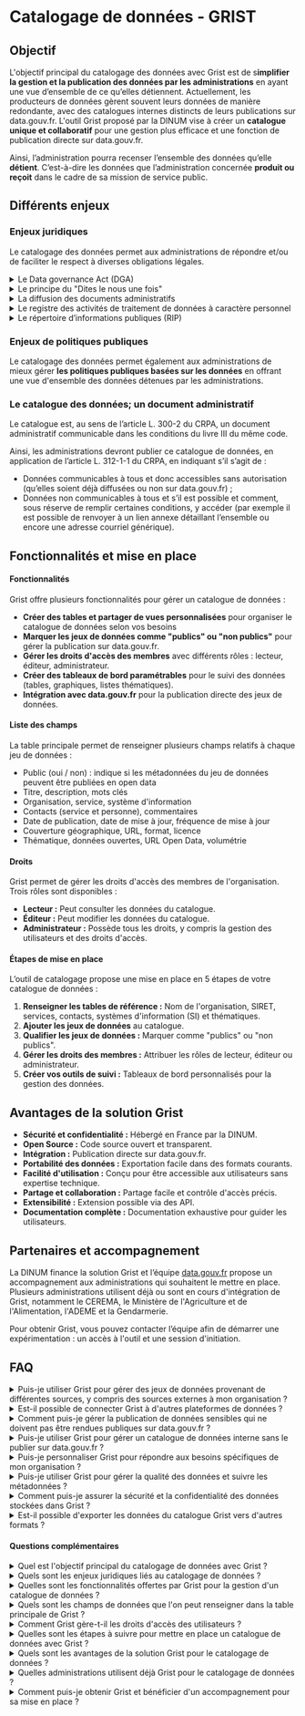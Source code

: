 # Catalogage de données - GRIST

##

## Objectif

L'objectif principal du catalogage des données avec Grist est de s**implifier la gestion et la publication des données par les administrations** en ayant une vue d’ensemble de ce qu’elles détiennent. Actuellement, les producteurs de données gèrent souvent leurs données de manière redondante, avec des catalogues internes distincts de leurs publications sur data.gouv.fr. L'outil Grist proposé par la DINUM vise à créer un **catalogue unique et collaboratif** pour une gestion plus efficace et une fonction de publication directe sur data.gouv.fr.

Ainsi, l’administration pourra recenser l’ensemble des données qu’elle **détient**. C’est-à-dire les données que l’administration concernée **produit ou reçoit** dans le cadre de sa mission de service public.



## Différents enjeux

### Enjeux juridiques

Le catalogage des données permet aux administrations de répondre et/ou de faciliter le respect à diverses obligations légales.

<details>

<summary>Le Data governance Act (DGA)</summary>

Dans le cadre du DGA, la Direction interministérielle du numérique (DINUM) a été désigné comme **point d’information unique** au titre de l’article 8 du règlement. Le chapitre II du DGA ne s’applique qu’aux données détenues par des organismes publics et protégées par un secret (comme le secret statistique, le secret des affaires …).&#x20;

La DINUM a vocation à **informer** et **orienter** les demandeurs qui souhaitent réutiliser des données détenues par les administrations. Pour cela, elle doit pouvoir **référencer et rendre accessibles** toutes les informations pertinentes relatives aux conditions applicables à la **réutilisation et aux redevances** des données protégées détenues par les administrations.

A ce titre, la DINUM a, notamment, pour mission de mettre « _à disposition par voie électronique **une liste de ressources consultable contenant un aperçu de toutes les ressources en données disponibles**, \[…], avec des informations pertinentes décrivant les données disponibles, y compris au minimum le format et la taille des données ainsi que les conditions applicables à leur réutilisation_ ».

Ainsi, à travers le catalogage de ces données, les demandeurs d’accès aux fins de réutilisation des données protégées pourront savoir quelles administrations détiennent quelles données et quelles sont les conditions pour y accéder.&#x20;

</details>

<details>

<summary>Le principe du "Dites le nous une fois"</summary>

Le principe du DLNUF est une obligation légale qui consiste à ce qu’**un usager n’a pas à donner à une administration une information qu’une administration (différente ou non) détient déjà** ([article L. 113-12 du code des relations entre le public et l’administration](https://www.legifrance.gouv.fr/codes/article_lc/LEGIARTI000037313155) (CRPA)).

Le concept d’administration proactive repose sur la notion « d’aller-vers », c’est-à-dire que l’administration décide **d’aller au-devant de l’usager afin de l’informer ou lui attribuer une éventuelle prestation ou avantage** ([article L. 114- 8 du CRPA](https://www.legifrance.gouv.fr/codes/article_lc/LEGIARTI000045213315)).&#x20;

Pour accomplir ces objectifs deux cas sont possibles :

* Soit l’administration détient déjà la donnée correspondante ;
* Soit l’administration ne la détient pas et donc doit la demander à une autre administration.

Dans le second cas les administrations devront s’échanger des données entre elles. Certaines administrations sont **déjà désignées** dans le CRPA comme chargées de mettre à la disposition d’autres administrations certains types de données (voir le tableau [article D. 114-9-1 du CRPA](https://www.legifrance.gouv.fr/codes/article_lc/LEGIARTI000047543529?idSecParent=LEGISCTA000031367388)). Cependant, hors tableau, l’administration doit **savoir où se trouve la donnée correspondante**. Ainsi, avoir une vue de l’ensemble des données disponibles dans les administrations, à l’aide du catalogage, permettra aux administrations de savoir à quelle administration demander la donnée correspondante non listée dans le tableau et donc de répondre au principe de DLNUF et à la proactivité.&#x20;

</details>

<details>

<summary>La diffusion des documents administratifs</summary>

Les administrations ont la possibilité de diffuser des documents administratifs qu’elles produisent ou reçoivent. Dans certains cas, certaines administrations **doivent diffuser publiquement des documents administratifs**, dans les conditions prévues par le [Livre III du CRPA](https://www.legifrance.gouv.fr/codes/section_lc/LEGITEXT000031366350/LEGISCTA000031367685/2020-06-18/#LEGISCTA000031367685), notamment le Chapitre II du Titre Ier.

Pour rappel : sont considérés comme documents administratifs quels que soient leur date, leur lieu de conservation, leur forme et leur support, les documents produits ou reçus, dans le cadre de leur mission de service public, par l'Etat, les collectivités territoriales ainsi que par les autres personnes de droit public ou les personnes de droit privé chargées d'une telle mission. Constituent de tels documents notamment les dossiers, rapports, études, comptes rendus, procès-verbaux, statistiques, instructions, circulaires, notes et réponses ministérielles, correspondances, avis, prévisions, codes sources, bases de données et décisions.

Le catalogage des données permettra aux administrations de savoir quelles données, contenues dans des documents administratifs, peuvent ou doivent être diffusées, et s’il est nécessaire d’occulter certaines mentions pour mettre en œuvre cette diffusion.

_Pour en savoir plus voir : Guide pratique de la publication en ligne et de la réutilisation des données publiques (« open data »), CNIL, CADA._

</details>

<details>

<summary> Le registre des activités de traitement de données à caractère personnel</summary>

En tant que responsable de traitement de données à caractère personnel l’administration doit tenir un registre des activités de traitement de données à caractère personnel (article 30 du Règlement général sur la protection des données).&#x20;

Le catalogage des données permettra ainsi au délégué à la protection des données (DPO / DPD) de savoir quelles sont les activités de traitement de données à caractère personnel au sein de son administration et facilitera ainsi la constitution de son registre de traitement.

</details>

<details>

<summary>Le répertoire d’informations publiques (RIP)</summary>

En application de l’article L. 322-6 du CRPA les administrations doivent **tenir un répertoire en ligne** qui regroupe l’ensemble des principaux documents administratifs communicables contenant les informations publiques qu’elles détiennent ou produisent.&#x20;

Ce répertoire permet, entre autres, de mettre à disposition du public les conditions de réutilisations des informations publiques ainsi que, lorsque c’est le cas, le montant des redevances et les bases de calcul retenues pour la fixation de ce montant dans un standard ouvert.&#x20;

Le catalogage des données implique de recenser et catégoriser les informations publiques et donc permettra de faciliter la constitution du RIP.&#x20;

</details>

### Enjeux de politiques publiques

Le catalogage des données permet également aux administrations de mieux gérer **les politiques publiques basées sur les données** en offrant une vue d'ensemble des données détenues par les administrations.

### Le catalogue des données; un document administratif

Le catalogue est, au sens de l’article L. 300-2 du CRPA, un document administratif communicable dans les conditions du livre III du même code.

Ainsi, les administrations devront publier ce catalogue de données, en application de l’article L. 312-1-1 du CRPA, en indiquant s’il s’agit de :&#x20;

* Données communicables à tous et donc accessibles sans autorisation (qu’elles soient déjà diffusées ou non sur data.gouv.fr) ;
* Données non communicables à tous et s’il est possible et comment, sous réserve de remplir certaines conditions, y accéder (par exemple il est possible de renvoyer à un lien annexe détaillant l’ensemble ou encore une adresse courriel générique).

## Fonctionnalités et mise en place

#### Fonctionnalités

Grist offre plusieurs fonctionnalités pour gérer un catalogue de données :

* **Créer des tables et partager de vues personnalisées** pour organiser le catalogue de données selon vos besoins
* **Marquer les jeux de données comme "publics" ou "non publics"** pour gérer la publication sur data.gouv.fr.
* **Gérer les droits d'accès des membres** avec différents rôles : lecteur, éditeur, administrateur.
* **Créer des tableaux de bord paramétrables** pour le suivi des données (tables, graphiques, listes thématiques).
* **Intégration avec data.gouv.fr** pour la publication directe des jeux de données.

#### Liste des champs

La table principale permet de renseigner plusieurs champs relatifs à chaque jeu de données :

* Public (oui / non) : indique si les métadonnées du jeu de données peuvent être publiées en open data
* Titre, description, mots clés
* Organisation, service, système d'information
* Contacts (service et personne), commentaires
* Date de publication, date de mise à jour, fréquence de mise à jour
* Couverture géographique, URL, format, licence
* Thématique, données ouvertes, URL Open Data, volumétrie

#### Droits

Grist permet de gérer les droits d'accès des membres de l'organisation. Trois rôles sont disponibles :

* **Lecteur :** Peut consulter les données du catalogue.
* **Éditeur :** Peut modifier les données du catalogue.
* **Administrateur :** Possède tous les droits, y compris la gestion des utilisateurs et des droits d'accès.

#### Étapes de mise en place

L’outil de catalogage propose une mise en place en 5 étapes de votre catalogue de données :

1. **Renseigner les tables de référence :** Nom de l'organisation, SIRET, services, contacts, systèmes d'information (SI) et thématiques.
2. **Ajouter les jeux de données** au catalogue.
3. **Qualifier les jeux de données :** Marquer comme "publics" ou "non publics".
4. **Gérer les droits des membres :** Attribuer les rôles de lecteur, éditeur ou administrateur.
5. **Créer vos outils de suivi :** Tableaux de bord personnalisés pour la gestion des données.

## Avantages de la solution Grist

* **Sécurité et confidentialité :** Hébergé en France par la DINUM.
* **Open Source :** Code source ouvert et transparent.
* **Intégration :** Publication directe sur data.gouv.fr.
* **Portabilité des données :** Exportation facile dans des formats courants.
* **Facilité d'utilisation :** Conçu pour être accessible aux utilisateurs sans expertise technique.
* **Partage et collaboration :** Partage facile et contrôle d'accès précis.
* **Extensibilité :** Extension possible via des API.
* **Documentation complète :** Documentation exhaustive pour guider les utilisateurs.

## Partenaires et accompagnement

La DINUM finance la solution Grist et l’équipe [data.gouv.fr](http://data.gouv.fr) propose un accompagnement aux administrations qui souhaitent le mettre en place. Plusieurs administrations utilisent déjà ou sont en cours d'intégration de Grist, notamment le CEREMA, le Ministère de l'Agriculture et de l'Alimentation, l'ADEME et la Gendarmerie.

Pour obtenir Grist, vous pouvez contacter l’équipe afin de démarrer une expérimentation : un accès à l'outil et une session d'initiation.

## FAQ

<details>

<summary>Puis-je utiliser Grist pour gérer des jeux de données provenant de différentes sources, y compris des sources externes à mon organisation ?</summary>

Oui, Grist peut être utilisé pour gérer des jeux de données provenant de différentes sources, y compris des sources externes à votre organisation. Vous pouvez ajouter des jeux de données manuellement ou les importer depuis data.gouv.fr. De plus, vous pouvez spécifier si un jeu de données est "interne" ou "externe" à votre organisation en utilisant une colonne dédiée dans Grist. Ceci permet de filtrer les jeux de données lors de la publication sur data.gouv.fr ou sur une plateforme thématique.

</details>

<details>

<summary>Est-il possible de connecter Grist à d'autres plateformes de données ?</summary>

Oui, il est possible de connecter Grist à d'autres plateformes de données via des API. La plateforme en question doit cependant développer un plugin pour se connecter à Grist et permettre l'échange de données entre les deux plateformes. Cependant, la DINUM encourage la centralisation des données sur data.gouv.fr pour des raisons de budget et d'efficacité.

</details>

<details>

<summary>Comment puis-je gérer la publication de données sensibles qui ne doivent pas être rendues publiques sur data.gouv.fr ?</summary>

Vous pouvez marquer les jeux de données sensibles comme "non publics" dans Grist pour empêcher leur publication sur data.gouv.fr. Cependant, les métadonnées de ces jeux de données seront tout de même visibles sur data.gouv.fr, conformément aux exigences légales. Vous pouvez également utiliser Grist pour gérer les demandes d'accès à ces données sensibles en interne.

</details>

<details>

<summary>Puis-je utiliser Grist pour gérer un catalogue de données interne sans le publier sur data.gouv.fr ?</summary>

Oui, vous pouvez utiliser Grist pour gérer un catalogue de données interne sans le publier sur data.gouv.fr. L'outil peut être utilisé de manière autonome pour organiser et documenter vos données. Vous pouvez ensuite choisir de publier les données sur data.gouv.fr et sur une plateforme thématique lorsque vous êtes prêt.

</details>

<details>

<summary>Puis-je personnaliser Grist pour répondre aux besoins spécifiques de mon organisation ?</summary>

Oui, Grist est un outil open source, ce qui signifie que vous pouvez modifier le code source pour l'adapter à vos besoins. Vous pouvez également ajouter des colonnes et des tables personnalisées à votre catalogue de données Grist. De plus, vous pouvez créer des vues personnalisées et des tableaux de bord pour organiser et analyser vos données de manière spécifique à votre organisation. Attention néanmoins à ne pas modifier le modèle des champs déjà existants pour le catalogage.

</details>

<details>

<summary>Puis-je utiliser Grist pour gérer la qualité des données et suivre les métadonnées ?</summary>

Oui, Grist peut être utilisé pour gérer la qualité des données et suivre les métadonnées. Vous pouvez ajouter des colonnes pour suivre des informations telles que la qualité des données, les problèmes rencontrés, les commentaires des utilisateurs, et les dates de mise à jour. Vous pouvez également utiliser les tableaux de bord Grist pour visualiser la qualité des données et identifier les jeux de données qui nécessitent une attention particulière.

</details>

<details>

<summary>Comment puis-je assurer la sécurité et la confidentialité des données stockées dans Grist ?</summary>

Grist est hébergé en France par la DINUM, ce qui garantit un niveau de sécurité et de confidentialité élevé. De plus, vous pouvez gérer les droits d'accès des utilisateurs à votre catalogue de données Grist pour contrôler qui peut consulter, modifier ou administrer les données. Vous pouvez également ajouter des mesures de sécurité supplémentaires, telles que l'authentification à deux facteurs, pour renforcer la protection de vos données.

</details>

<details>

<summary>Est-il possible d'exporter les données du catalogue Grist vers d'autres formats ?</summary>

Oui, Grist permet d'exporter les données du catalogue vers des formats courants tels que CSV, Excel, et JSON. Ceci vous permet de partager facilement les données de votre catalogue avec d'autres utilisateurs ou de les utiliser dans d'autres applications.

</details>

#### Questions complémentaires

<details>

<summary>Quel est l'objectif principal du catalogage de données avec Grist ?</summary>

L'objectif principal du catalogage des données avec Grist est de \*\*simplifier la gestion et la publication des données par les administrations\*\*. Actuellement, les producteurs de données gèrent souvent leurs données de manière redondante, avec des catalogues internes distincts de leurs publications sur data.gouv.fr. L'outil Grist proposé par la DINUM vise à créer \*\*un catalogue unique et collaboratif\*\* pour une gestion plus efficace et une fonction de publication directe sur data.gouv.fr.

</details>

<details>

<summary>Quels sont les enjeux juridiques liés au catalogage de données ?</summary>

Le catalogage des données répond à des obligations légales importantes : - \*\*Data Governance Act (art. 8 §2) :\*\* Le point d'information unique doit fournir une liste de toutes les ressources de données disponibles, y compris des informations sur le format, la taille et les conditions de réutilisation. - \*\*Code de la Relation entre le Public et l'Administration (art. L322-6) :\*\* Le catalogue de données est un document administratif communicable.

De plus, le catalogage peut servir à :

* Gérer les politiques publiques basées sur les données en offrant une vue d'ensemble des données détenues par les administrations.
* Faciliter la proactivité en identifiant les données nécessaires aux dispositifs et au “Dites le nous une fois”.
* Simplifier la constitution du registre de traitement des données à caractère personnel pour les DPO.
* Améliorer le partage de données dans le cadre du Data Governance Act.

</details>

<details>

<summary>Quelles sont les fonctionnalités offertes par Grist pour la gestion d'un catalogue de données ?</summary>

Grist offre plusieurs fonctionnalités pour gérer un catalogue de données : - \*\*Créer des tables et partager de vues personnalisées\*\* pour organiser le catalogue de données selon vos besoins. - \*\*Marquer les jeux de données comme "publics" ou "non publics"\*\* pour gérer la publication sur data.gouv.fr. - \*\*Gérer les droits d'accès des membres\*\* avec différents rôles : lecteur, éditeur, administrateur. - \*\*Créer des tableaux de bord paramétrables\*\* pour le suivi des données (tables, graphiques, listes thématiques). - \*\*Intégration avec data.gouv.fr\*\* pour la publication directe des jeux de données.

</details>

<details>

<summary>Quels sont les champs de données que l'on peut renseigner dans la table principale de Grist ?</summary>

La table principale permet de renseigner plusieurs champs relatifs à chaque jeu de données : - \*\*Public (oui / non) :\*\* indique si les métadonnées du jeu de données peuvent être publiées en open data. - \*\*Titre, description, mots clés\*\* - \*\*Organisation, service, système d'information\*\* - \*\*Contacts (service et personne), commentaires\*\* - \*\*Date de publication, date de mise à jour, fréquence de mise à jour\*\* - \*\*Couverture géographique, URL, format, licence\*\* - \*\*Thématique, données ouvertes, URL Open Data, volumétrie\*\*

</details>

<details>

<summary>Comment Grist gère-t-il les droits d'accès des utilisateurs ?</summary>

Grist permet de gérer les droits d'accès des membres de l'organisation. Trois rôles sont disponibles : - \*\*Lecteur :\*\* Peut consulter les données du catalogue. - \*\*Éditeur :\*\* Peut modifier les données du catalogue. - \*\*Administrateur :\*\* Possède tous les droits, y compris la gestion des utilisateurs et des droits d'accès.

</details>

<details>

<summary>Quelles sont les étapes à suivre pour mettre en place un catalogue de données avec Grist ?</summary>

L’outil de catalogage propose une mise en place en 5 étapes de votre catalogue de données : - \*\*Renseigner les tables de référence :\*\* Nom de l'organisation, SIRET, services, contacts, systèmes d'information (SI) et thématiques. - \*\*Ajouter les jeux de données\*\* au catalogue. - \*\*Qualifier les jeux de données :\*\* Marquer comme "publics" ou "non publics". - \*\*Gérer les droits des membres :\*\* Attribuer les rôles de lecteur, éditeur ou administrateur. - \*\*Créer vos outils de suivi :\*\* Tableaux de bord personnalisés pour la gestion des données.

</details>

<details>

<summary>Quels sont les avantages de la solution Grist pour le catalogage de données ?</summary>

Grist offre plusieurs avantages pour le catalogage de données : - \*\*Sécurité et confidentialité :\*\* Hébergé en France par la DINUM. - \*\*Open Source :\*\* Code source ouvert et transparent. - \*\*Intégration :\*\* Publication directe sur data.gouv.fr. - \*\*Portabilité des données :\*\* Exportation facile dans des formats courants. - \*\*Facilité d'utilisation :\*\* Conçu pour être accessible aux utilisateurs sans expertise technique. - \*\*Partage et collaboration :\*\* Partage facile et contrôle d'accès précis. - \*\*Extensibilité :\*\* Extension possible via des API. - \*\*Documentation complète :\*\* Documentation exhaustive pour guider les utilisateurs.

</details>

<details>

<summary>Quelles administrations utilisent déjà Grist pour le catalogage de données ?</summary>

Plusieurs administrations utilisent déjà ou sont en cours d'intégration de Grist, notamment le CEREMA, le Ministère de l'Agriculture et de l'Alimentation, l'ADEME et la Gendarmerie.

</details>

<details>

<summary>Comment puis-je obtenir Grist et bénéficier d'un accompagnement pour sa mise en place ?</summary>

Pour obtenir Grist, vous pouvez contacter l’équipe data.gouv.fr afin de démarrer une expérimentation qui comprend un accès à l'outil et une session d'initiation.

</details>

